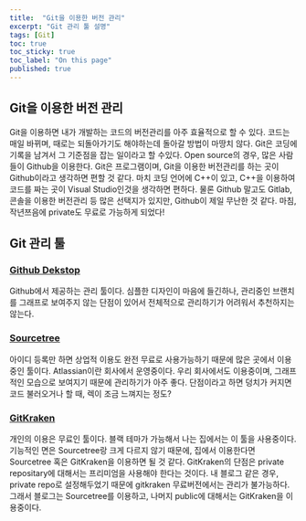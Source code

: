 ```yaml
---
title:  "Git을 이용한 버전 관리"
excerpt: "Git 관리 툴 설명"
tags: [Git]
toc: true
toc_sticky: true
toc_label: "On this page"
published: true
---
```


## Git을 이용한 버전 관리
Git을 이용하면 내가 개발하는 코드의 버전관리를 아주 효율적으로 할 수 있다.
코드는 매일 바뀌며, 때로는 되돌아가기도 해야하는데 돌아갈 방법이 마땅치 않다. Git은 코딩에 기록을 남겨서 그 기준점을 잡는 일이라고 할 수있다.
Open source의 경우, 많은 사람들이 Github을 이용한다.
Git은 프로그램이며, Git을 이용한 버전관리를 하는 곳이 Github이라고 생각하면 편할 것 같다. 마치 코딩 언어에 C++이 있고, C++을 이용하여 코드를 짜는 곳이 Visual Studio인것을 생각하면 편하다. 물론 Github 말고도 Gitlab, 콘솔을 이용한 버전관리 등 많은 선택지가 있지만, Github이 제일 무난한 것 같다. 마침, 작년쯔음에 private도 무료로 가능하게 되었다!

## Git 관리 툴
### [Github Dekstop](https://desktop.github.com/)
Github에서 제공하는 관리 툴이다. 심플한 디자인이 마음에 들긴하나, 관리중인 브랜치를 그래프로 보여주지 않는 단점이 있어서 전체적으로 관리하기가 어려워서 추천하지는 않는다.

### [Sourcetree](https://www.sourcetreeapp.com/)
아이디 등록만 하면 상업적 이용도 완전 무료로 사용가능하기 때문에 많은 곳에서 이용중인 툴이다. Atlassian이란 회사에서 운영중이다.
우리 회사에서도 이용중이며, 그래프적인 모습으로 보여지기 때문에 관리하기가 아주 좋다. 단점이라고 하면 덩치가 커지면 코드 불러오거나 할 때, 렉이 조금 느껴지는 정도?

### [GitKraken](https://www.gitkraken.com/)
개인의 이용은 무료인 툴이다. 블랙 테마가 가능해서 나는 집에서는 이 툴을 사용중이다. 기능적인 면은 Sourcetree랑 크게 다르지 않기 때문에, 집에서 이용한다면 Sourcetree 혹은 GitKraken을 이용하면 될 것 같다. GitKraken의 단점은 private repositary에 대해서는 프리미엄을 사용해야 한다는 것이다. 내 블로그 같은 경우, private repo로 설정해두었기 때문에 gitkraken 무료버전에서는 관리가 불가능하다. 그래서 블로그는 Sourcetree를 이용하고, 나머지 public에 대해서는 GitKraken을 이용중이다.
